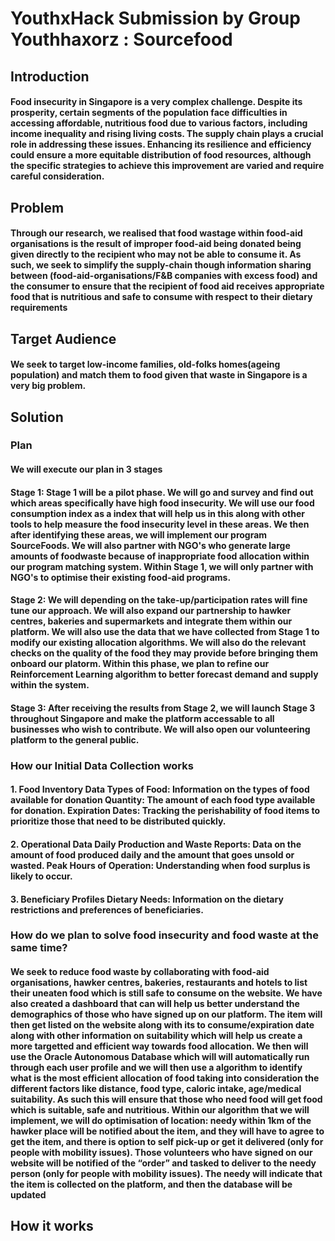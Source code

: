 <h1 align=left>YouthxHack Submission by Group Youthhaxorz : Sourcefood</h1>
<h2 align=left>Introduction</h2>
<h4>Food insecurity in Singapore is a very complex challenge. Despite its prosperity, certain segments of the population face difficulties in accessing affordable, nutritious food due to various factors, including income inequality and rising living costs. The supply chain plays a crucial role in addressing these issues. Enhancing its resilience and efficiency could ensure a more equitable distribution of food resources, although the specific strategies to achieve this improvement are varied and require careful consideration.</h4>
<h2 align=left>Problem</h2>
<h4>Through our research, we realised that food wastage within food-aid organisations is the result of improper food-aid being donated being given directly to the recipient who may not be able to consume it. As such, we seek to simplify the supply-chain though information sharing between (food-aid-organisations/F&B companies with excess food) and the consumer to ensure that the recipient of food aid receives appropriate food that is nutritious and safe to consume with respect to their dietary requirements </h4>
<h2>Target Audience</h2>
<h4>We seek to target low-income families, old-folks homes(ageing population) and match them to food given that waste in Singapore is a very big problem.</h4>

<h2 align=left>Solution</h2>
<h3>Plan</h3>
<h4>We will execute our plan in 3 stages</h4>
<h4>Stage 1: Stage 1 will be a pilot phase. We will go and survey and find out which areas specifically have high food insecurity. We will use our food consumption index as a index that will help us in this along with other tools to help measure the food insecurity level in these areas. We then after identifying these areas, we will implement our program SourceFoods. We will also partner with NGO's who generate large amounts of foodwaste because of inappropriate food allocation within our program matching system. Within Stage 1, we will only partner with NGO's to optimise their existing food-aid programs. </h4>
<h4>Stage 2: We will depending on the take-up/participation rates will fine tune our approach. We will also expand our partnership to hawker centres, bakeries and supermarkets and integrate them within our platform. We will also use the data that we have collected from Stage 1 to modify our existing allocation algorithms. We will also do the relevant checks on the quality of the food they may provide before bringing them onboard our platorm. Within this phase, we plan to refine our Reinforcement Learning algorithm to better forecast demand and supply within the system.  </h4>
<h4>Stage 3: After receiving the results from Stage 2, we will launch Stage 3 throughout Singapore and make the platform accessable to all businesses who wish to contribute. We will also open our volunteering platform to the general public.  </h4>
<h3>How our Initial Data Collection works</h3>
<h4>1. Food Inventory Data
Types of Food: Information on the types of food available for donation
Quantity: The amount of each food type available for donation.
Expiration Dates: Tracking the perishability of food items to prioritize those that need to be distributed quickly.</h4>

<h4>2. Operational Data
Daily Production and Waste Reports: Data on the amount of food produced daily and the amount that goes unsold or wasted.
Peak Hours of Operation: Understanding when food surplus is likely to occur.</h4>

<h4>3. Beneficiary Profiles
Dietary Needs: Information on the dietary restrictions and preferences of beneficiaries.</h4>

<h3>How do we plan to solve food insecurity and food waste at the same time?</h3>
  
<h4>We seek to reduce food waste by collaborating with food-aid organisations, hawker centres, bakeries, restaurants and hotels to list their uneaten food which is still safe to consume on the website. We have also created a dashboard that can will help us better understand the demographics of those who have signed up on our platform. The item will then get listed on the website along with its to consume/expiration date along with other information on suitability which will help us create a more targetted and efficient way towards food allocation. 
We then will use the Oracle Autonomous Database which will will automatically run through each user profile and we will then use a algorithm to identify what is the most efficient allocation of food taking into consideration the different factors like distance, food type, caloric intake, age/medical suitability. As such this will ensure that those who need food will get food which is suitable, safe and nutritious. Within our algorithm that we will implement, we will do optimisation of location: needy within 1km of the hawker place will be notified about the item, and they will have to agree to get the item, and there is option to self pick-up or get it delivered (only for people with mobility issues). Those volunteers who have signed on our website will be notified of the “order” and tasked to deliver to the needy person (only for people with mobility issues). The needy will indicate that the item is collected on the platform, and then the database will be updated</h4>

<h2 align=left>How it works</h2>
